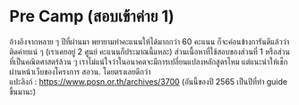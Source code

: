 # Pre Camp (สอบเข้าค่าย 1)
อ้างอิงจากหลาย ๆ ปีที่ผ่านมา พยายามทำคะแนนให้ได้มากกว่า 60 คะแนน ก็จะค่อนข้างการันตีแล้วว่าติดค่ายแน่ ๆ (เราเคยอยู่ 2 ศูนย์ คะแนนก็ประมาณนี้แหละ) ส่วนเนื้อหาที่ใช้สอบของส่วนที่ 1 หรือส่วนที่เป็นคณิตศาสตร์ล้วน ๆ เราไม่แน่ใจว่าในอนาคตจะมีการเปลี่ยนแปลงหลักสูตรไหม แต่แนะนำให้เช็กผ่านหน้าเว็บของโครงการ สอวน. โดยตรงเลยดีกว่า<br />
แปะลิงก์ : https://www.posn.or.th/archives/3700 (อันนี้ของปี 2565 เป็นปีที่ทำ guide ขึ้นมานะ)
